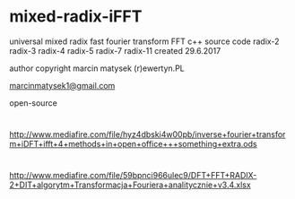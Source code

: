 # mixed-radix-iFFT
universal mixed radix fast fourier transform FFT c++ source code radix-2 radix-3 radix-4 radix-5 radix-7 radix-11 
created 29.6.2017

author copyright marcin matysek (r)ewertyn.PL

marcinmatysek1@gmail.com

open-source
#
http://www.mediafire.com/file/hyz4dbski4w00pb/inverse+fourier+transform+iDFT+ifft+4+methods+in+open+office+++something+extra.ods
#
http://www.mediafire.com/file/59bpnci966ulec9/DFT+FFT+RADIX-2+DIT+algorytm+Transformacja+Fouriera+analitycznie+v3.4.xlsx 
#
